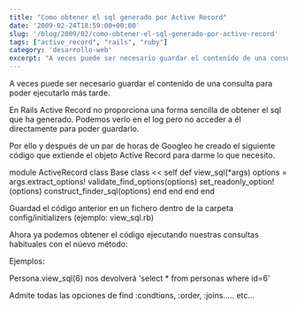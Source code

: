```yaml
---
title: "Como obtener el sql generado por Active Record"
date: '2009-02-24T18:59:00+00:00'
slug: '/blog/2009/02/como-obtener-el-sql-generado-por-active-record'
tags: ["active_record", "rails", "ruby"]
category: 'desarrollo-web'
excerpt: "A veces puede ser necesario guardar el contenido de una consulta para poder ejecutarlo más tarde. En Rails Active Record no proporciona una forma sencilla de obtener el sql que ha generado. Podemos ve..."
---
```

A veces puede ser necesario guardar el contenido de una consulta para poder ejecutarlo más tarde.

En Rails Active Record no proporciona una forma sencilla de obtener el sql que ha generado. Podemos verlo en el log pero no acceder a él directamente para poder guardarlo.

Por ello y después de un par de horas de Googleo he creado el siguiente código que extiende el objeto Active Record para darme lo que necesito.

module ActiveRecord
 class Base
 class \<\< self
 def view\_sql(\*args)
 options = args.extract\_options!
 validate\_find\_options(options)
 set\_readonly\_option!(options)
 construct\_finder\_sql(options)
 end
 end
 end
end

Guardad el código anterior en un fichero dentro de la carpeta config/initializers (ejemplo: view\_sql.rb)

Ahora ya podemos obtener el código ejecutando nuestras consultas habituales con el núevo método:

Ejemplos:

Persona.view\_sql(6) nos devolverá 'select \* from personas where id=6'

Admite todas las opciones de find :condtions, :order, :joins..... etc...

